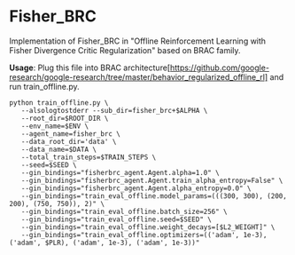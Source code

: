 # Fisher_BRC
Implementation of Fisher_BRC in "Offline Reinforcement Learning with Fisher Divergence Critic Regularization" based on BRAC family.
 
**Usage**:
 Plug this file into BRAC architecture[https://github.com/google-research/google-research/tree/master/behavior_regularized_offline_rl] and run train_offline.py. 
 
 ```
python train_offline.py \
    --alsologtostderr --sub_dir=fisher_brc+$ALPHA \
    --root_dir=$ROOT_DIR \
    --env_name=$ENV \
    --agent_name=fisher_brc \
    --data_root_dir='data' \
    --data_name=$DATA \
    --total_train_steps=$TRAIN_STEPS \
    --seed=$SEED \
    --gin_bindings="fisherbrc_agent.Agent.alpha=1.0" \
    --gin_bindings="fisherbrc_agent.Agent.train_alpha_entropy=False" \
    --gin_bindings="fisherbrc_agent.Agent.alpha_entropy=0.0" \
    --gin_bindings="train_eval_offline.model_params=(((300, 300), (200, 200), (750, 750)), 2)" \
    --gin_bindings="train_eval_offline.batch_size=256" \
    --gin_bindings="train_eval_offline.seed=$SEED" \
    --gin_bindings="train_eval_offline.weight_decays=[$L2_WEIGHT]" \
    --gin_bindings="train_eval_offline.optimizers=(('adam', 1e-3), ('adam', $PLR), ('adam', 1e-3), ('adam', 1e-3))" 
```

